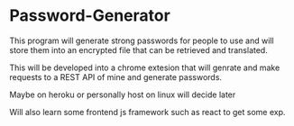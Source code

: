 # Password-Generator
This program will generate strong passwords for people to use and will store them into an encrypted file that can be retrieved and translated.


This will be developed into a chrome extesion that will genrate and make requests to a REST API of mine and generate passwords.

Maybe on heroku or personally host on linux will decide later

Will also learn some frontend js framework such as react to get some exp.
